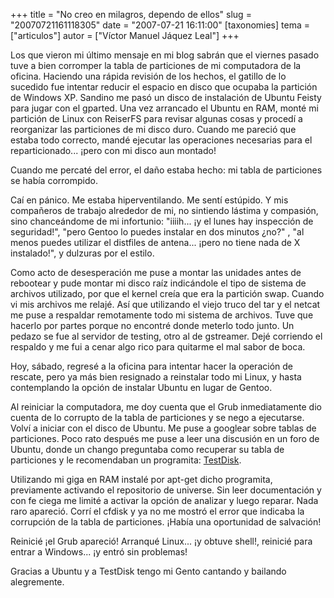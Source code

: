 +++
title = "No creo en milagros, dependo de ellos"
slug = "20070721161118305"
date = "2007-07-21 16:11:00"
[taxonomies]
tema = ["articulos"]
autor = ["Víctor Manuel Jáquez Leal"]
+++

Los que vieron mi último mensaje en mi blog sabrán que el viernes pasado
tuve a bien corromper la tabla de particiones de mi computadora de la
oficina. Haciendo una rápida revisión de los hechos, el gatillo de lo
sucedido fue intentar reducir el espacio en disco que ocupaba la
partición de Windows XP. Sandino me pasó un disco de instalación de
Ubuntu Feisty para jugar con el gparted. Una vez arrancado el Ubuntu en
RAM, monté mi partición de Linux con ReiserFS para revisar algunas cosas
y procedí a reorganizar las particiones de mi disco duro. Cuando me
pareció que estaba todo correcto, mandé ejecutar las operaciones
necesarias para el reparticionado... ¡pero con mi disco aun montado!

<!-- more -->
Cuando me percaté del error, el daño estaba hecho: mi tabla de
particiones se había corrompido.

Caí en pánico. Me estaba hiperventilando. Me sentí estúpido. Y mis
compañeros de trabajo alrededor de mi, no sintiendo lástima y compasión,
sino chanceándome de mi infortunio: "iiiih... ¡y el lunes hay inspección
de seguridad!", "pero Gentoo lo puedes instalar en dos minutos ¿no?" ,
"al menos puedes utilizar el distfiles de antena... ¡pero no tiene nada
de X instalado!", y dulzuras por el estilo.

Como acto de desesperación me puse a montar las unidades antes de
rebootear y pude montar mi disco raíz indicándole el tipo de sistema de
archivos utilizado, por que el kernel creía que era la partición swap.
Cuando vi mis archivos me relajé. Así que utilizando el viejo truco del
tar y el netcat me puse a respaldar remotamente todo mi sistema de
archivos. Tuve que hacerlo por partes porque no encontré donde meterlo
todo junto. Un pedazo se fue al servidor de testing, otro al de
gstreamer. Dejé corriendo el respaldo y me fui a cenar algo rico para
quitarme el mal sabor de boca.

Hoy, sábado, regresé a la oficina para intentar hacer la operación de
rescate, pero ya más bien resignado a reinstalar todo mi Linux, y hasta
contemplando la opción de instalar Ubuntu en lugar de Gentoo.

Al reiniciar la computadora, me doy cuenta que el Grub inmediatamente
dio cuenta de lo corrupto de la tabla de particiones y se nego a
ejecutarse. Volví a iniciar con el disco de Ubuntu. Me puse a googlear
sobre tablas de particiones. Poco rato después me puse a leer una
discusión en un foro de Ubuntu, donde un chango preguntaba como
recuperar su tabla de particiones y le recomendaban un programita:
[TestDisk](http://www.cgsecurity.org/wiki/TestDisk).

Utilizando mi giga en RAM instalé por apt-get dicho programita,
previamente activando el repositorio de universe. Sin leer documentación
y con fe ciega me limité a activar la opción de analizar y luego
reparar. Nada raro apareció. Corrí el cfdisk y ya no me mostró el error
que indicaba la corrupción de la tabla de particiones. ¡Había una
oportunidad de salvación!

Reinicié ¡el Grub apareció! Arranqué Linux... ¡y obtuve shell!, reinicié
para entrar a Windows... ¡y entró sin problemas!

Gracias a Ubuntu y a TestDisk tengo mi Gento cantando y bailando
alegremente.

